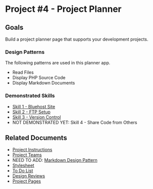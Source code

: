 # Project #4 - Project Planner


## Goals

Build a project planner page that supports your development projects.


### Design Patterns
The following patterns are used in this planner app.

* Read Files
* Display PHP Source Code
* Display Markdown Documents


### Demonstrated Skills
* [Skill 1 - Bluehost Site](../skills/bluehost.png)
* [Skill 2 - FTP Setup](../skills/ftp-dirs.png)
* [Skill 3 - Version Control](../skills/git-changes.png)
* NOT DEMONSTRATED YET: Skill 4 - Share Code from Others


## Related Documents
* [Project Instructions](https://shrinking-world.com/unc/bacs350/project/04)
* [Project Teams](doc.php?doc=Teams.md)
* NEED TO ADD: [Markdown Design Pattern](../pattern/markdown)
* [Stylesheet](style.css)
* [To Do List](doc.php?doc=ToDo.md)
* [Design Reviews](doc.php?doc=DesignReview.md)
* [Project Pages](doc.php?doc=Pages.md)
